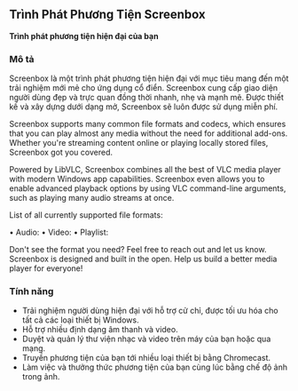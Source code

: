 <!-- Markdown version of store listing for localization. -->
<!-- Feel free to adapt or modify key points if necessary. -->
## Trình Phát Phương Tiện Screenbox

**Trình phát phương tiện hiện đại của bạn**

### Mô tả

Screenbox là một trình phát phương tiện hiện đại với mục tiêu mang đến một trải nghiệm mới mẻ cho ứng dụng cổ điển. Screenbox cung cấp giao diện người dùng đẹp và trực quan đồng thời nhanh, nhẹ và mạnh mẽ. Được thiết kế và xây dựng dưới dạng mở, Screenbox sẽ luôn được sử dụng miễn phí.

Screenbox supports many common file formats and codecs, which ensures that you can play almost any media without the need for additional add-ons. Whether you're streaming content online or playing locally stored files, Screenbox got you covered.

Powered by LibVLC, Screenbox combines all the best of VLC media player with modern Windows app capabilities. Screenbox even allows you to enable advanced playback options by using VLC command-line arguments, such as playing many audio streams at once.

List of all currently supported file formats:

• Audio:  <!-- List of supported audio formats. -->
• Video:  <!-- List of supported video formats. -->
• Playlist: <!-- List of supported playlist formats. -->

Don't see the format you need? Feel free to reach out and let us know. Screenbox is designed and built in the open. Help us build a better media player for everyone!

### Tính năng

- Trải nghiệm người dùng hiện đại với hỗ trợ cử chỉ, được tối ưu hóa cho tất cả các loại thiết bị Windows.
- Hỗ trợ nhiều định dạng âm thanh và video.
- Duyệt và quản lý thư viện nhạc và video trên máy của bạn hoặc qua mạng.
- Truyền phương tiện của bạn tới nhiều loại thiết bị bằng Chromecast.
- Làm việc và thưởng thức phương tiện của bạn cùng lúc bằng chế độ ảnh trong ảnh.
